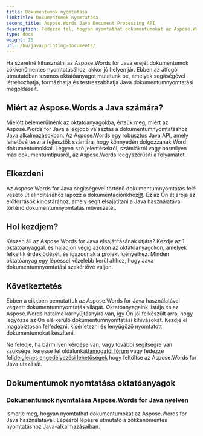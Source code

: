 ```yaml
---
title: Dokumentumok nyomtatása
linktitle: Dokumentumok nyomtatása
second_title: Aspose.Words Java Document Processing API
description: Fedezze fel, hogyan nyomtathat dokumentumokat az Aspose.Words for Java használatával átfogó oktatóanyagaink segítségével. Ismerje meg Java dokumentumnyomtatási megoldásainak létrehozását, formázását és testreszabását.
type: docs
weight: 25
url: /hu/java/printing-documents/
---
```


Ha szeretné kihasználni az Aspose.Words for Java erejét dokumentumok zökkenőmentes nyomtatásához, akkor jó helyen jár. Ebben az átfogó útmutatóban számos oktatóanyagot mutatunk be, amelyek segítségével létrehozhatja, formázhatja és testreszabhatja Java dokumentumnyomtatási megoldásait. 

## Miért az Aspose.Words a Java számára?

Mielőtt belemerülnénk az oktatóanyagokba, értsük meg, miért az Aspose.Words for Java a legjobb választás a dokumentumnyomtatáshoz Java alkalmazásokban. Az Aspose.Words egy robusztus Java API, amely lehetővé teszi a fejlesztők számára, hogy könnyedén dolgozzanak Word dokumentumokkal. Legyen szó jelentésekről, számlákról vagy bármilyen más dokumentumtípusról, az Aspose.Words leegyszerűsíti a folyamatot.

## Elkezdeni

 Az Aspose.Words for Java segítségével történő dokumentumnyomtatás felé vezető út elindításához lapozz a dokumentációnkhoz[itt](https://reference.aspose.com/words/java/). Ez az Ön átjárója az erőforrások kincstárához, amely segít elsajátítani a Java használatával történő dokumentumnyomtatás művészetét.

## Hol kezdjem?

Készen áll az Aspose.Words for Java elsajátításának útjára? Kezdje az 1. oktatóanyaggal, és haladjon végig azokon az oktatóanyagokon, amelyek felkeltik érdeklődését, és igazodnak a projekt igényeihez. Minden oktatóanyag egy lépéssel közelebb kerül ahhoz, hogy Java dokumentumnyomtatási szakértővé váljon.

## Következtetés

Ebben a cikkben bemutattuk az Aspose.Words for Java használatával végzett dokumentumnyomtatás világát. Oktatóanyagaink listája és az Aspose.Words hatalma karnyújtásnyira van, így Ön jól felkészült arra, hogy legyőzze az Ön elé kerülő dokumentumnyomtatási kihívásokat. Kezdje el magabiztosan felfedezni, kísérletezni és lenyűgöző nyomtatott dokumentumokat készíteni.

 Ne feledje, ha bármilyen kérdése van, vagy további segítségre van szüksége, keresse fel oldalunkat[támogatói fórum](https://forum.aspose.com/) vagy fedezze fel[ideiglenes engedélyezési lehetőségek](https://purchase.aspose.com/temporary-license/) hogy feltöltse az Aspose.Words for Java utazását.

## Dokumentumok nyomtatása oktatóanyagok
### [Dokumentumok nyomtatása Aspose.Words for Java nyelven](./printing-documents/)
Ismerje meg, hogyan nyomtathat dokumentumokat az Aspose.Words for Java használatával. Lépésről lépésre útmutató a zökkenőmentes nyomtatáshoz Java-alkalmazásaiban.